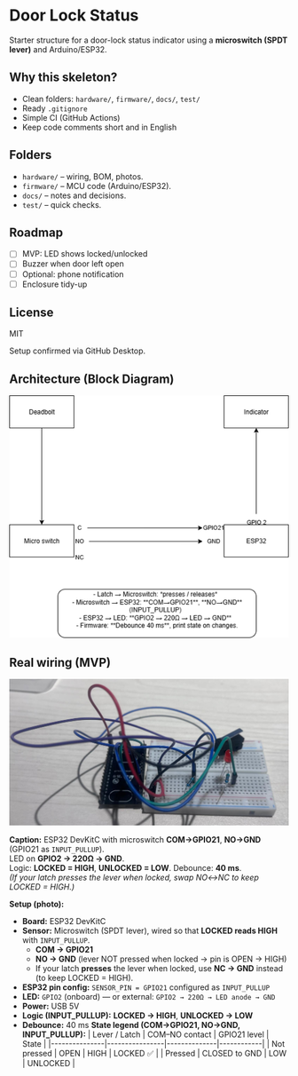# Door Lock Status
Starter structure for a door-lock status indicator using a **microswitch (SPDT lever)** and Arduino/ESP32.

## Why this skeleton?
- Clean folders: `hardware/`, `firmware/`, `docs/`, `test/`
- Ready `.gitignore`
- Simple CI (GitHub Actions)
- Keep code comments short and in English

## Folders
- `hardware/` – wiring, BOM, photos.
- `firmware/` – MCU code (Arduino/ESP32).
- `docs/` – notes and decisions.
- `test/` – quick checks.

## Roadmap 
- [ ] MVP: LED shows locked/unlocked
- [ ] Buzzer when door left open
- [ ] Optional: phone notification
- [ ] Enclosure tidy-up

## License
MIT 

Setup confirmed via GitHub Desktop.

## Architecture (Block Diagram)
![Block diagram](hardware/door-lock-block.png)

## Real wiring (MVP)
![Real wiring — ESP32 DevKitC, microswitch COM→GPIO21, NO→GND](hardware/microswitch-wiring.png)

**Caption:** ESP32 DevKitC with microswitch **COM→GPIO21**, **NO→GND** (GPIO21 as `INPUT_PULLUP`).  
LED on **GPIO2 → 220Ω → GND**.  
Logic: **LOCKED = HIGH**, **UNLOCKED = LOW**. Debounce: **40 ms**.  
*(If your latch presses the lever when locked, swap NO↔NC to keep LOCKED = HIGH.)*


**Setup (photo):**
- **Board:** ESP32 DevKitC
- **Sensor:** Microswitch (SPDT lever), wired so that **LOCKED reads HIGH** with `INPUT_PULLUP`.
  - **COM → GPIO21**
  - **NO  → GND**  (lever NOT pressed when locked → pin is OPEN → HIGH)
  - If your latch **presses** the lever when locked, use **NC → GND** instead (to keep LOCKED = HIGH).
- **ESP32 pin config:** `SENSOR_PIN = GPIO21` configured as `INPUT_PULLUP`
- **LED:** `GPIO2` (onboard) — or external: `GPIO2 → 220Ω → LED anode → GND`
- **Power:** USB 5V
- **Logic (INPUT_PULLUP):** **LOCKED → HIGH**, **UNLOCKED → LOW**
- **Debounce:** 40 ms
**State legend (COM→GPIO21, NO→GND, INPUT_PULLUP):**
| Lever / Latch | COM–NO contact | GPIO21 level | State      |
|---------------|----------------|--------------|------------|
| Not pressed   | OPEN           | HIGH         | LOCKED ✅  |
| Pressed       | CLOSED to GND  | LOW          | UNLOCKED   |


